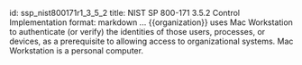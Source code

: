 id: ssp_nist800171r1_3_5_2
title: NIST SP 800-171 3.5.2 Control Implementation
format: markdown
...
{{organization}} uses Mac Workstation to authenticate (or verify) the identities of those users, processes, or devices, as a prerequisite to allowing access to organizational systems. Mac Workstation is a personal computer.

